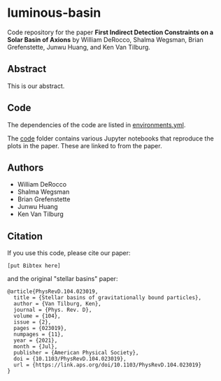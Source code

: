 # luminous-basin
Code repository for the paper **First Indirect Detection Constraints on a Solar Basin of Axions** by William DeRocco, Shalma Wegsman, Brian Grefenstette, Junwu Huang, and Ken Van Tilburg.

## Abstract

This is our abstract.

## Code

The dependencies of the code are listed in [environments.yml](environment.yml).

The [code](code/) folder contains various Jupyter notebooks that reproduce the plots in the paper. These are linked to from the paper.

## Authors

-  William DeRocco
-  Shalma Wegsman
-  Brian Grefenstette
-  Junwu Huang
-  Ken Van Tilburg

## Citation

If you use this code, please cite our paper:
```
[put Bibtex here]
```
and the original "stellar basins" paper:
```
@article{PhysRevD.104.023019,
  title = {Stellar basins of gravitationally bound particles},
  author = {Van Tilburg, Ken},
  journal = {Phys. Rev. D},
  volume = {104},
  issue = {2},
  pages = {023019},
  numpages = {11},
  year = {2021},
  month = {Jul},
  publisher = {American Physical Society},
  doi = {10.1103/PhysRevD.104.023019},
  url = {https://link.aps.org/doi/10.1103/PhysRevD.104.023019}
}
```
